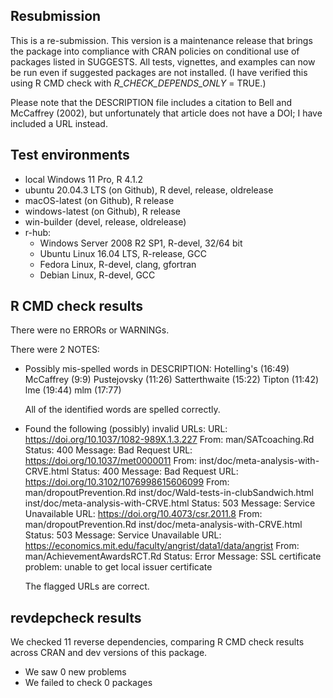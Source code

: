 ## Resubmission

This is a re-submission. This version is a maintenance release that brings the package into compliance with CRAN policies on conditional use of packages listed in SUGGESTS. All tests, vignettes, and examples can now be run even if suggested packages are not installed. (I have verified this using R CMD check with _R_CHECK_DEPENDS_ONLY_ = TRUE.)

Please note that the DESCRIPTION file includes a citation to Bell and McCaffrey (2002), but unfortunately that article does not have a DOI; I have included a URL instead.

## Test environments

* local Windows 11 Pro, R 4.1.2
* ubuntu 20.04.3 LTS (on Github), R devel, release, oldrelease
* macOS-latest (on Github), R release
* windows-latest (on Github), R release
* win-builder (devel, release, oldrelease)
* r-hub:
  * Windows Server 2008 R2 SP1, R-devel, 32/64 bit
  * Ubuntu Linux 16.04 LTS, R-release, GCC
  * Fedora Linux, R-devel, clang, gfortran
  * Debian Linux, R-devel, GCC

## R CMD check results

There were no ERRORs or WARNINGs. 

There were 2 NOTES:

* Possibly mis-spelled words in DESCRIPTION:
  Hotelling's (16:49)
  McCaffrey (9:9)
  Pustejovsky (11:26)
  Satterthwaite (15:22)
  Tipton (11:42)
  lme (19:44)
  mlm (17:77)

  All of the identified words are spelled correctly. 

* Found the following (possibly) invalid URLs:
  URL: https://doi.org/10.1037/1082-989X.1.3.227
    From: man/SATcoaching.Rd
    Status: 400
    Message: Bad Request
  URL: https://doi.org/10.1037/met0000011
    From: inst/doc/meta-analysis-with-CRVE.html
    Status: 400
    Message: Bad Request
  URL: https://doi.org/10.3102/1076998615606099
    From: man/dropoutPrevention.Rd
          inst/doc/Wald-tests-in-clubSandwich.html
          inst/doc/meta-analysis-with-CRVE.html
    Status: 503
    Message: Service Unavailable
  URL: https://doi.org/10.4073/csr.2011.8
    From: man/dropoutPrevention.Rd
          inst/doc/meta-analysis-with-CRVE.html
    Status: 503
    Message: Service Unavailable
  URL: https://economics.mit.edu/faculty/angrist/data1/data/angrist
    From: man/AchievementAwardsRCT.Rd
    Status: Error
    Message: SSL certificate problem: unable to get local issuer certificate
    
  The flagged URLs are correct.

## revdepcheck results

We checked 11 reverse dependencies, comparing R CMD check results across CRAN and dev versions of this package.

 * We saw 0 new problems
 * We failed to check 0 packages

